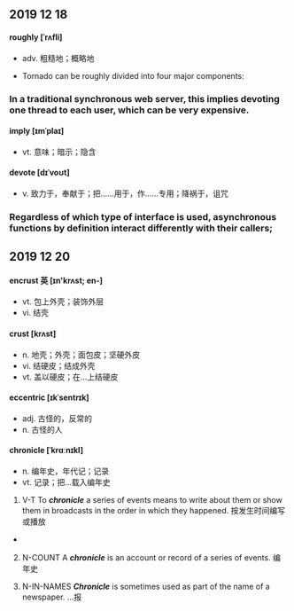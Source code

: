 ## 2019 12 18

#### roughly [ˈrʌfli]

* adv. 粗糙地；概略地

* Tornado can be roughly divided into four major components:


### In a traditional synchronous web server, this implies devoting one thread to each user, which can be very expensive.

#### imply [ɪmˈplaɪ]

* vt. 意味；暗示；隐含

#### devote [dɪˈvoʊt]

* v. 致力于，奉献于；把……用于，作……专用；降祸于，诅咒

### Regardless of which type of interface is used, asynchronous functions by definition interact differently with their callers;

## 2019 12 20

#### encrust 英 [ɪn'krʌst; en-]

* vt. 包上外壳；装饰外层
* vi. 结壳

#### crust [krʌst]

* n. 地壳；外壳；面包皮；坚硬外皮
* vi. 结硬皮；结成外壳
* vt. 盖以硬皮；在…上结硬皮

#### eccentric [ɪkˈsentrɪk]

* adj. 古怪的，反常的
* n. 古怪的人

#### chronicle [ˈkrɑːnɪkl]

* n. 编年史，年代记；记录
* vt. 记录；把…载入编年史

1. V-T To ***chronicle*** a series of events means to write about them or show them in broadcasts in the order in which they happened. 按发生时间编写或播放

* 

2. N-COUNT A ***chronicle*** is an account or record of a series of events. 编年史

3. N-IN-NAMES ***Chronicle*** is sometimes used as part of the name of a newspaper. ...报